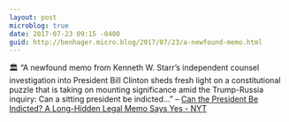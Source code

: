 ```yaml
---
layout: post
microblog: true
date: 2017-07-23 09:15 -0400
guid: http://benhager.micro.blog/2017/07/23/a-newfound-memo.html
---
```

🏛 “A newfound memo from Kenneth W. Starr’s independent counsel investigation into President Bill Clinton sheds fresh light on a constitutional puzzle that is taking on mounting significance amid the Trump-Russia inquiry: Can a sitting president be indicted…” – [Can the President Be Indicted? A Long-Hidden Legal Memo Says Yes - NYT](https://mobile.nytimes.com/2017/07/22/us/politics/can-president-be-indicted-kenneth-starr-memo.html)
